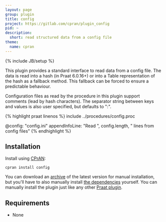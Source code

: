 ```yaml
---
layout: page
group: plugin
title: config
project: https://gitlab.com/cpran/plugin_config
pid: ~
description:
  short: read structured data from a config file
theme:
  name: cpran
---
```

{% include JB/setup %}

This plugin provides a standard interface to read data from a config file.
The data is read into a hash (in Praat 6.0.16+) or into a Table representation
of the hash as a fallback method. This fallback can be forced to ensure a
predictable behaviour.

Configuration files as read by the procedure in this plugin support comments
(lead by hash characters). The separator string between keys and values is
also user specified, but defaults to ":".

{% highlight praat linenos %}
include ../procedures/config.proc

@config: "config.ini"
appendInfoLine: "Read ", config.length, " lines from config files"
{% endhighlight %}

Installation
------------

Install using [CPrAN][]:

    cpran install config

You can download an [archive][] of the latest version for manual installation,
but you'll have to also manually install [the dependencies](#requirements)
yourself. You can manually install the plugin just like any other [Praat
plugin][plugins].

[plugins]: http://www.fon.hum.uva.nl/praat/manual/plug-ins.html
[archive]: https://gitlab.com/cpran/plugin_config/repository/archive.zip
[cpran]:   http://cpran.net

Requirements
------------

* None
